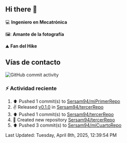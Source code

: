 ## Hi there 👋

:computer: **Ingeniero en Mecatrónica**

🖼️: **Amante de la fotografía**

:mountain: **Fan del Hike**

## Vías de contacto

![GitHub commit activity](https://img.shields.io/github/commit-activity/m/Sersam94/Sersam94)


### :zap: Actividad reciente
<!--RECENT_ACTIVITY:start-->
1. ⬆️ Pushed 1 commit(s) to [Sersam94/miPrimerRepo](https://github.com/Sersam94/miPrimerRepo)<br>
2. ✌️ Released [v0.1.0](https://github.com/Sersam94/tercerRepo/releases/tag/v0.1.0) in [Sersam94/tercerRepo](https://github.com/Sersam94/tercerRepo)<br>
3. ⬆️ Pushed 1 commit(s) to [Sersam94/tercerRepo](https://github.com/Sersam94/tercerRepo)<br>
4. 📔 Created new repository [Sersam94/tercerRepo](https://github.com/Sersam94/tercerRepo)<br>
5. ⬆️ Pushed 3 commit(s) to [Sersam94/miCuartoRepo](https://github.com/Sersam94/miCuartoRepo)<br>
<!--RECENT_ACTIVITY:end-->
<!--RECENT_ACTIVITY:last_update-->
Last Updated: Tuesday, April 8th, 2025, 12:39:54 PM
<!--RECENT_ACTIVITY:last_update_end-->
